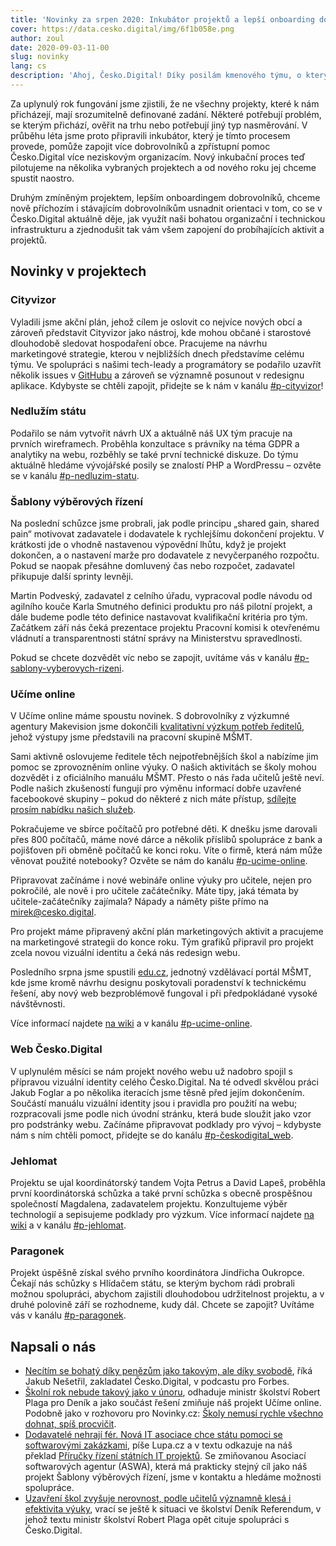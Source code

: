```yaml
---
title: 'Novinky za srpen 2020: Inkubátor projektů a lepší onboarding dobrovolníků'
cover: https://data.cesko.digital/img/6f1b058e.png
author: zoul
date: 2020-09-03-11-00
slug: novinky
lang: cs
description: 'Ahoj, Česko.Digital! Díky posilám kmenového týmu, o kterých jsme psali minulý měsíc, jsme se v srpnu mohli intenzivně pustit do dvou důležitých vnitřních projektů – inkubátoru přicházejících projektů a vylepšení onboardingu dobrovolníků.'
---
```


Za uplynulý rok fungování jsme zjistili, že ne všechny projekty, které k nám přicházejí, mají srozumitelně definované zadání. Některé potřebují problém, se kterým přichází, ověřit na trhu nebo potřebují jiný typ nasměrování. V průběhu léta jsme proto připravili inkubátor, který je tímto procesem provede, pomůže zapojit více dobrovolníků a zpřístupní pomoc Česko.Digital více neziskovým organizacím. Nový inkubační proces teď pilotujeme na několika vybraných projektech a od nového roku jej chceme spustit naostro.

Druhým zmíněným projektem, lepším onboardingem dobrovolníků, chceme nově příchozím i stávajícím dobrovolníkům usnadnit orientaci v tom, co se v Česko.Digital aktuálně děje, jak využít naši bohatou organizační i technickou infrastrukturu a zjednodušit tak vám všem zapojení do probíhajících aktivit a projektů.

## Novinky v projektech

### Cityvizor

Vyladili jsme akční plán, jehož cílem je oslovit co nejvíce nových obcí a zároveň představit Cityvizor jako nástroj, kde mohou občané i starostové dlouhodobě sledovat hospodaření obce. Pracujeme na návrhu marketingové strategie, kterou v nejbližších dnech představíme celému týmu. Ve spolupráci s našimi tech-leady a programátory se podařilo uzavřít několik issues v [GitHubu](https://github.com/cityvizor/cityvizor) a zároveň se významně posunout v redesignu aplikace. Kdybyste se chtěli zapojit, přidejte se k nám v kanálu [#p-cityvizor](https://cesko-digital.slack.com/archives/CG66HNLH4)!

### Nedlužím státu

Podařilo se nám vytvořit návrh UX a aktuálně náš UX tým pracuje na prvních wireframech. Proběhla konzultace s právníky na téma GDPR a analytiky na webu, rozběhly se také první technické diskuze. Do týmu aktuálně hledáme vývojářské posily se znalostí PHP a WordPressu – ozvěte se v kanálu [#p-nedluzim-statu](https://cesko-digital.slack.com/archives/CHTQQN5AL).

### Šablony výběrových řízení

Na poslední schůzce jsme probrali, jak podle principu „shared gain, shared pain“ motivovat zadavatele i dodavatele k rychlejšímu dokončení projektu. V krátkosti jde o vhodně nastavenou výpovědní lhůtu, když je projekt dokončen, a o nastavení marže pro dodavatele z nevyčerpaného rozpočtu. Pokud se naopak přesáhne domluvený čas nebo rozpočet, zadavatel přikupuje další sprinty levněji.

Martin Podveský, zadavatel z celního úřadu, vypracoval podle návodu od agilního kouče Karla Smutného definici produktu pro náš pilotní projekt, a dále budeme podle této definice nastavovat kvalifikační kritéria pro tým. Začátkem září nás čeká prezentace projektu Pracovní komisi k otevřenému vládnutí a transparentnosti státní správy na Ministerstvu spravedlnosti.

Pokud se chcete dozvědět víc nebo se zapojit, uvítáme vás v kanálu [#p-sablony-vyberovych-rizeni](https://cesko-digital.slack.com/archives/CSHURJA9L).

### Učíme online

V Učíme online máme spoustu novinek. S dobrovolníky z výzkumné agentury Makevision jsme dokončili [kvalitativní výzkum potřeb ředitelů](http://bit.ly/educz-reditele-report), jehož výstupy jsme představili na pracovní skupině MŠMT.

Sami aktivně oslovujeme ředitele těch nejpotřebnějších škol a nabízíme jim pomoc se zprovozněním online výuky. O našich aktivitách se školy mohou dozvědět i z oficiálního manuálu MŠMT. Přesto o nás řada učitelů ještě neví. Podle našich zkušeností fungují pro výměnu informací dobře uzavřené facebookové skupiny – pokud do některé z nich máte přístup, [sdílejte prosím nabídku našich služeb](https://www.ucimeonline.cz/aktivity).

Pokračujeme ve sbírce počítačů pro potřebné děti. K dnešku jsme darovali přes 800 počítačů, máme nové dárce a několik příslibů spolupráce z bank a pojišťoven při obměně počítačů ke konci roku. Víte o firmě, která nám může věnovat použité notebooky? Ozvěte se nám do kanálu [#p-ucime-online](https://cesko-digital.slack.com/archives/CUXRHTY58).

Připravovat začínáme i nové webináře online výuky pro učitele, nejen pro pokročilé, ale nově i pro učitele začátečníky. Máte tipy, jaká témata by učitele-začátečníky zajímala? Nápady a náměty pište přímo na [mirek@cesko.digital](mailto:mirek@cesko.digital).

Pro projekt máme připravený akční plán marketingových aktivit a pracujeme na marketingové strategii do konce roku. Tým grafiků připravil pro projekt zcela novou vizuální identitu a čeká nás redesign webu.

Posledního srpna jsme spustili [edu.cz](https://www.edu.cz), jednotný vzdělávací portál MŠMT, kde jsme kromě návrhu designu poskytovali poradenství k technickému řešení, aby nový web bezproblémově fungoval i při předpokládané vysoké návštěvnosti.

Více informací najdete [na wiki](https://wiki.cesko.digital/x/pQAY) a v kanálu [#p-ucime-online](https://cesko-digital.slack.com/archives/CUXRHTY58).

### Web Česko.Digital

V uplynulém měsíci se nám projekt nového webu už nadobro spojil s přípravou vizuální identity celého Česko.Digital. Na té odvedl skvělou práci Jakub Foglar a po několika iteracích jsme těsně před jejím dokončením. Součástí manuálu vizuální identity jsou i pravidla pro použití na webu; rozpracovali jsme podle nich úvodní stránku, která bude sloužit jako vzor pro podstránky webu. Začínáme připravovat podklady pro vývoj – kdybyste nám s ním chtěli pomoct, přidejte se do kanálu [#p-českodigital_web](https://cesko-digital.slack.com/archives/CHG9NA23D).

### Jehlomat

Projektu se ujal koordinátorský tandem Vojta Petrus a David Lapeš, proběhla první koordinátorská schůzka a také první schůzka s obecně prospěšnou společností Magdalena, zadavatelem projektu. Konzultujeme výběr technologií a sepisujeme podklady pro výzkum. Více informací najdete [na wiki](https://wiki.cesko.digital/x/jgMY) a v kanálu [#p-jehlomat](https://cesko-digital.slack.com/archives/C017VKLRRC0).

### Paragonek

Projekt úspěšně získal svého prvního koordinátora Jindřicha Oukropce. Čekají nás schůzky s Hlídačem státu, se kterým bychom rádi probrali možnou spolupráci, abychom zajistili dlouhodobou udržitelnost projektu, a v druhé polovině září se rozhodneme, kudy dál. Chcete se zapojit? Uvítáme vás v kanálu [#p-paragonek](https://cesko-digital.slack.com/archives/CUM0HJ5QB).

## Napsali o nás

- [Necítím se bohatý díky penězům jako takovým, ale díky svobodě](https://www.forbes.cz/necitim-se-bohaty-diky-penezum-jako-takovym-ale-diky-svobode-rika-jakub-nesetril-v-podcastu/), říká Jakub Nešetřil, zakladatel Česko.Digital, v podcastu pro Forbes.
- [Školní rok nebude takový jako v únoru](https://www.denik.cz/z_domova/robert-plaga-koronavirus-skoly-rozhovor-20200821.html), odhaduje ministr školství Robert Plaga pro Deník a jako součást řešení zmiňuje náš projekt Učíme online. Podobně jako v rozhovoru pro Novinky.cz: [Školy nemusí rychle všechno dohnat, spíš procvičit](https://www.novinky.cz/veda-skoly/clanek/plaga-skoly-nemusi-rychle-vsechno-dohnat-spis-procvicit-40334742).
- [Dodavatelé nehrají fér. Nová IT asociace chce státu pomoci se softwarovými zakázkami](https://www.lupa.cz/clanky/dodavatele-nehraji-fer-nova-it-asociace-chce-statu-pomoci-se-softwarovymi-zakazkami/), píše Lupa.cz a v textu odkazuje na náš překlad [Příručky řízení státních IT projektů](https://blog.cesko.digital/2020/01/prirucka). Se zmiňovanou Asociací softwarových agentur (ASWA), která má prakticky stejný cíl jako náš projekt Šablony výběrových řízení, jsme v kontaktu a hledáme možnosti spolupráce.
- [Uzavření škol zvyšuje nerovnost, podle učitelů významně klesá i efektivita výuky](https://denikreferendum.cz/clanek/31588-uzavreni-skol-zvysuje-nerovnost-podle-ucitelu-vyznamne-klesa-i-efektivita-vyuky), vrací se ještě k situaci ve školství Deník Referendum, v jehož textu ministr školství Robert Plaga opět cituje spolupráci s Česko.Digital.
